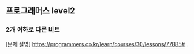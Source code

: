 ## 프로그래머스 level2
### 2개 이하로 다른 비트
[문제 설명] https://programmers.co.kr/learn/courses/30/lessons/77885# .
